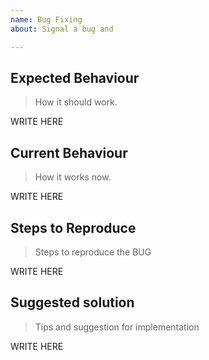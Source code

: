 ```yaml
---
name: Bug Fixing
about: Signal a bug and 

---
```

## Expected Behaviour

> How it should work.

WRITE HERE

## Current Behaviour

> How it works now.

WRITE HERE

## Steps to Reproduce

> Steps to reproduce the BUG

WRITE HERE

## Suggested solution

> Tips and suggestion for implementation

WRITE HERE
